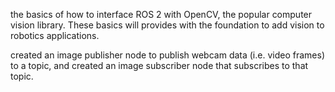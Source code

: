 the basics of how to interface ROS 2 with OpenCV, the popular computer vision library. 
These basics will provides with the foundation to add vision to robotics applications.

created an image publisher node to publish webcam data (i.e. video frames) to a topic, and created an image subscriber node that subscribes to that topic. 
